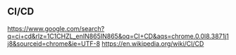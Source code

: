 ## CI/CD
https://www.google.com/search?q=ci+cd&rlz=1C1CHZL_enIN865IN865&oq=CI+CD&aqs=chrome.0.0l8.3871j1j8&sourceid=chrome&ie=UTF-8
https://en.wikipedia.org/wiki/CI/CD
